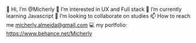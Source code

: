 👋 Hi, I’m @Micherly
👀 I’m interested in UX and Full stack
🌱 I’m currently learning Javascript
💞️ I’m looking to collaborate on studies
📫 How to reach me micherly.almeida@gmail.com
💻  my portfolio: https://www.behance.net/Micherly

<!---
Micherly/Micherly is a ✨ special ✨ repository because its `README.md` (this file) appears on your GitHub profile.
You can click the Preview link to take a look at your changes.
--->
